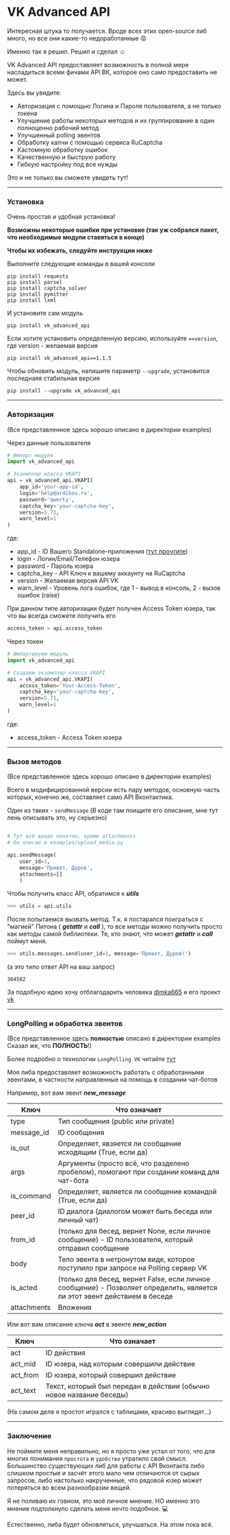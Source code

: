 # VK Advanced API

Интересная штука то получается. Вроде всех этих open-source либ много, но все они
какие-то недоработанные :rage:

Именно так я решил.
Решил и сделал :relaxed:

VK Advanced API предоставляет возможность в полной мере насладиться всеми
фичами API ВК, которое оно само предоставить не может.

Здесь вы увидите:
- Авторизация с помощью Логина и Пароля пользователя, а не только токена
- Улучшение работы некоторых методов и их группирование в один полноценно рабочий метод
- Улучшенный polling эвентов
- Обработку капчи с помощью сервиса RuCaptcha
- Кастомную обработку ошибок
- Качественную и быструю работу
- Гибкую настройку под все нужды

Это и не только вы сможете увидеть тут!

---
### Установка

Очень простая и удобная установка!

**Возможны некоторые ошибки при установке (так уж собрался пакет, что необходимые модули ставяться в конце)**

**Чтобы их избежать, следуйте инструкции ниже**

Выполните следующие команды в вашей консоли
```shell
pip install requests
pip install parsel
pip install captcha_solver
pip install pymitter
pip install lxml
```

И установите сам модуль
```shell
pip install vk_advanced_api
```

Если хотите установить определенную версию, используйте `==version`, где
version - желаемая версия
```shell
pip install vk_advanced_api==1.1.5
```
Чтобы обновить модуль, напишите параметр `--upgrade`, установится последнаяя стабильная версия
```shell
pip install --upgrade vk_advanced_api
```

---
### Авторизация

(Все представленное здесь хорошо описано в директории examples)

Через данные пользователя
```python
# Импорт модуля
import vk_advanced_api

# Экземпляр класса VKAPI
api = vk_advanced_api.VKAPI(
    app_id='your-app-id',
    login='help@ar4ikov.ru',
    password='qwerty',
    captcha_key='your-captcha-key',
    version=5.71,
    warn_level=1
)
```
где:
- app_id - ID Вашего Standalone-приложения ([тут прочтите](http://vk.com/editapp?act=create))
- login - Логин/Email/Телефон юзера
- password - Пароль юзера
- captcha_key - API Ключ к вашему аккаунту на RuCaptcha
- version - Желаемая версия API VK
- warn_level - Уровень лога ошибок, где 1 - вывод в консоль, 2 - вызов ошибок (raise)

При данном типе авторизации будет получен Access Token юзера, так что вы всегда 
сможете получить его
```python
access_token = api.access_token
```

Через токен
```python
# Импортируем модуль
import vk_advanced_api

# Создаем экземпляр класса VKAPI
api = vk_advanced_api.VKAPI(
    access_token='Your-Access-Token',
    captcha_key='your-captcha-key',
    version=5.71,
    warn_level=1
)
```
где:
- access_token - Access Token юзера

---
### Вызов методов

(Все представленное здесь хорошо описано в директории examples)

Всего в модифицированной версии есть пару методов, основную часть которых,
конечно же, составляет само API Вконтактика.

Один из таких - `sendMessage`
(В коде там поищите его описание, мне тут лень описывать это, ну серьезно)
```python

# Тут всё вроде понятно, кроме attachments
# Он описан в examples/upload_media.py

api.sendMessage(
    user_id=1,
    message='Привет, Дуров',
    attachments=[]
    )
```

Чтобы получить класс API, обратимся к ***utils***
```python
>>> utils = api.utils
```
После попытаемся вызвать метод.
Т.к. я постарался поиграться с "магией" Питона ( ***__getattr__*** и ***__call__*** ),
то все методы можно получить просто как методы самой библиотеки. Те, кто знают, что
может ***__getattr__*** и ***__call__*** поймут меня.

```python
>>> utils.messages.send(user_id=1, message='Привет, Дуров!')
```

(а это типо ответ API на ваш запрос)
```shell
364582
```

За подобную идею хочу отблагодарить человека [dimka665](https://github.com/dimka665) и его проект
[vk](https://github.com/dimka665/vk)

---
### LongPolling и обработка эвентов

(Все представленное здесь **полностью** описано в директории examples
Сказал же, что **ПОЛНОСТЬ**!)

Более подробно о технологии `LongPolling VK` читайте [тут](https://vk.com/dev/using_longpoll)

Моя либа предоставляет возможность работать с обработанными эвентами, в частности
направленные на помощь в создании чат-ботов

Например, вот вам эвент ***new_message***

Ключ         | Что означает
-------------|--------------------------------------------------------------
type         | Тип сообщения (public или private)
message_id   | ID сообщения
is_out       | Определяет, явзяется ли сообщение исходящим (True, если да)
args         | Аргументы (просто всё, что разделено пробелом), помогают при создании команд для чат-бота
is_command   | Определяет, является ли сообщение командой (True, если да)
peer_id      | ID диалога (диалогом может быть беседа или личный чат)
from_id      | (только для бесед, вернет None, если личное сообщение) - ID пользователя, который отправил сообщение
body         | Тело эвента в нетронутом виде, которое поступило при запросе на Polling сервер VK
is_acted     | (только для бесед, вернет False, если личное сообщение) - Позволяет определить, является ли этот эвент действием в беседе
attachments  | Вложения


Или вот вам описание ключа ***act*** в эвенте ***new_action***

Ключ         | Что означает
-------------|--------------------------------------------------------------
act          | ID действия
act_mid      | ID юзера, над которым совершили действие
act_from     | ID юзера, который совершил действие
act_text     | Текст, который был передан в действии (обычно новое название беседы)

(На самом деле я простот игрался с таблицами, красиво выглядят...)

---
### Заключение

Не поймите меня неправильно, но я просто уже устал от того, что для многих понимания
`простота` и `удобство` утратило свой смысл. Большинство существующих либ для работы
с API Вконтакта либо слишком простые и засчёт этого мало чем отличаются от сырых
запросов, либо настолько накрученные, что рядовой юзер может потеряться во всем разнообразии вещей.

Я не поливаю их говном, это моё личное мнение.
НО именно это мнение подтолкнуло сделать меня нечто подобное. :computer:

Естественно, либа будет обновляться, улучшаться.
На этом пока всё.
